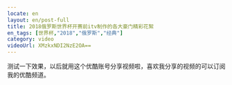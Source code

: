 ```yaml
---
locate: en
layout: en/post-full
title: 2018俄罗斯世界杯开赛前itv制作的各大豪门精彩花絮
en_tags: [世界杯,"2018","俄罗斯","经典"]
category: video
videoUrl: XMzkxNDI2NzE2OA==
---
```


测试一下效果，以后就用这个优酷账号分享视频啦，喜欢我分享的视频的可以订阅我的优酷频道。